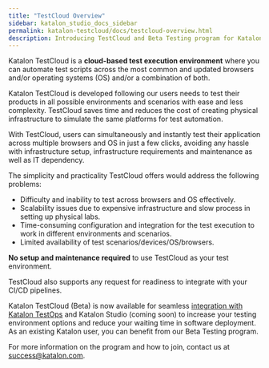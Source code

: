 ```yaml
---
title: "TestCloud Overview"
sidebar: katalon_studio_docs_sidebar
permalink: katalon-testcloud/docs/testcloud-overview.html
description: Introducing TestCloud and Beta Testing program for Katalon users
---
```


Katalon TestCloud is a **cloud-based test execution environment** where you can automate test scripts across the most common and updated browsers and/or operating systems (OS) and/or a combination of both.

Katalon TestCloud is developed following our users needs to test their products in all possible environments and scenarios with ease and less complexity. TestCloud saves time and reduces the cost of creating physical infrastructure to simulate the same platforms for test automation.

With TestCloud, users can simultaneously and instantly test their application across multiple browsers and OS in just a few clicks, avoiding any hassle with infrastructure setup, infrastructure requirements and maintenance as well as IT dependency.

The simplicity and practicality TestCloud offers would address the following problems:

* Difficulty and inability to test across browsers and OS effectively.
* Scalability issues due to expensive infrastructure and slow process in setting up physical labs.
* Time-consuming configuration and integration for the test execution to work in different environments and scenarios.
* Limited availability of test scenarios/devices/OS/browsers.

**No setup and maintenance required** to use TestCloud as your test environment.

TestCloud also supports any request for readiness to integrate with your CI/CD pipelines.

Katalon TestCloud (Beta) is now available for seamless [integration with Katalon TestOps](https://docs.katalon.com/katalon-testcloud/docs/integrate-testcloud-with-testops.html) and Katalon Studio (coming soon) to increase your testing environment options and reduce your waiting time in software deployment. As an existing Katalon user, you can benefit from our Beta Testing program.

For more information on the program and how to join, contact us at success@katalon.com.  

